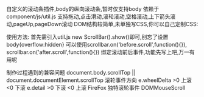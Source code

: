 自定义的滚动条插件,body的纵向滚动条,暂时仅支持body
	依赖于component/js/util.js
支持拖动,点击滑动,滚轮滚动,空格滚动,上下箭头滚动,pageUp,pageDown滚动
DOM结构较简单,未单独写CSS,你可以自己定制CSS:
	<div class="m-scrollbox">
		<div class="scrollbar"></div>
	</div>
使用方法:
	首先需引入util.js
	new ScrollBar().show()即可,别忘了设置body{overflow:hidden}
	可以使用scrollbar.on('before.scroll',function(){}),
			scrollbar.on('after.scroll',function(){})
		绑定滚动前后事件,功能先写上吧,万一有用呢

制作过程遇到的兼容问题
	document.body.scrollTop || document.documentElement.scrollTop
	滚轮事件方向 
		e.wheelDelta   >0 上滚  <0 下滚
		e.detail 	   >0 下滚  <0 上滚
	FireFox 独特滚轮事件 DOMMouseScroll 

